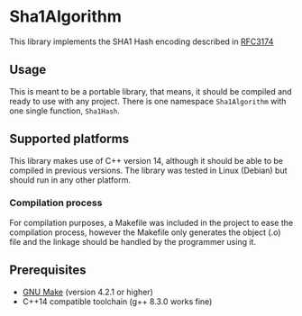 # Sha1Algorithm
This library implements the SHA1 Hash encoding described in [RFC3174](https://tools.ietf.org/html/rfc3174)

## Usage
This is meant to be a portable library, that means, it should be compiled and ready to use with any project.
There is one namespace `Sha1Algorithm` with one single function, `Sha1Hash`.

## Supported platforms 
This library makes use of C++ version 14, although it should be able to be compiled in previous versions.
The library was tested in Linux (Debian) but should run in any other platform.

### Compilation process
For compilation purposes, a Makefile was included in the project to ease the compilation process, however the Makefile only generates the object (.o) file and the linkage should be handled by the programmer using it.

## Prerequisites
* [GNU Make](https://www.gnu.org/software/make/) (version 4.2.1 or higher)
* C++14 compatible toolchain (g++ 8.3.0 works fine)